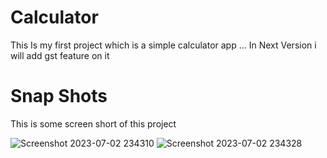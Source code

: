 # Calculator

This Is my first project which is a simple calculator app ...
In Next Version i will add gst feature on it

# Snap Shots

This is some screen short of this project


![Screenshot 2023-07-02 234310](https://github.com/MirzaSaadB/Calculator/assets/134645659/b3fec61b-5bcd-4cbc-b7fb-589e631d9fdc)
![Screenshot 2023-07-02 234328](https://github.com/MirzaSaadB/Calculator/assets/134645659/78889d91-5204-4f76-9425-687181acf184)
